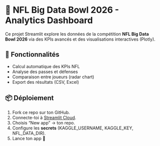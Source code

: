 # 🏈 NFL Big Data Bowl 2026 - Analytics Dashboard

Ce projet Streamlit explore les données de la compétition **NFL Big Data Bowl 2026** via des KPIs avancés et des visualisations interactives (Plotly).

## 🚀 Fonctionnalités
- Calcul automatique des KPIs NFL
- Analyse des passes et défenses
- Comparaison entre joueurs (radar chart)
- Export des résultats (CSV, Excel)

## 📦 Déploiement
1. Fork ce repo sur ton GitHub.
2. Connecte-toi à [Streamlit Cloud](https://streamlit.io/cloud).
3. Choisis “New app” → ton repo.
4. Configure les **secrets** (KAGGLE_USERNAME, KAGGLE_KEY, NFL_DATA_DIR).
5. Lance ton app 🎉

